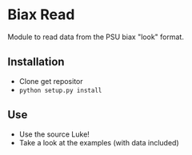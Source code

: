 # Biax Read

Module to read data from the PSU biax "look" format.

## Installation
* Clone get repositor
* ```python setup.py install```

## Use
* Use the source Luke!
* Take a look at the examples (with data included)
